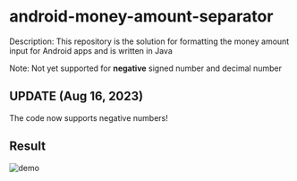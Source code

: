 # android-money-amount-separator
Description: This repository is the solution for formatting the money amount input for Android apps and is written in Java

Note: Not yet supported for <b>negative</b> signed number and decimal number

## UPDATE (Aug 16, 2023)
The code now supports negative numbers!

## Result
![demo](https://github.com/tukimomo/android-money-amount-separator/assets/103407192/0d77f0f3-5198-494a-a34d-04c6fc088dbe)
